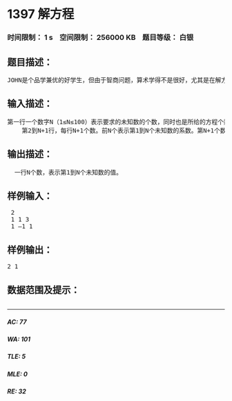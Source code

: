 # 1397 解方程   
### 时间限制： 1 s&nbsp;&nbsp;&nbsp;&nbsp;空间限制： 256000 KB&nbsp;&nbsp;&nbsp;&nbsp;题目等级： 白银  
## 题目描述：  

<pre>
JOHN是个品学兼优的好学生，但由于智商问题，算术学得不是很好，尤其是在解方程这个方面。虽然他解决 2x=2 这样的方程游刃有余，但是对于 {x+y=3  x-y=1} 这样的方程组就束手无策了。于是他要你来帮忙。前提是一次方程组且保证在integer的范围内可以处理所有问题。
</pre>
  
  
## 输入描述：  

<pre>
第一行一个数字N（1≤N≤100）表示要求的未知数的个数，同时也是所给的方程个数。
    第2到N+1行，每行N+1个数。前N个表示第1到N个未知数的系数。第N+1个数表示N个未知数乘以各自系数后的加和。（保证有唯一整数解）
</pre>
  
  
## 输出描述：  

<pre>
  一行N个数，表示第1到N个未知数的值。
</pre>
  
  
## 样例输入：  

<pre>
 2
 1 1 3
 1 –1 1
</pre>
  
  
## 样例输出：  

<pre>
2 1
</pre>
  
  
## 数据范围及提示：  

<pre>
</pre>
  
  
***  

##### AC: 77  
##### WA: 101  
##### TLE: 5  
##### MLE: 0  
##### RE: 32  
